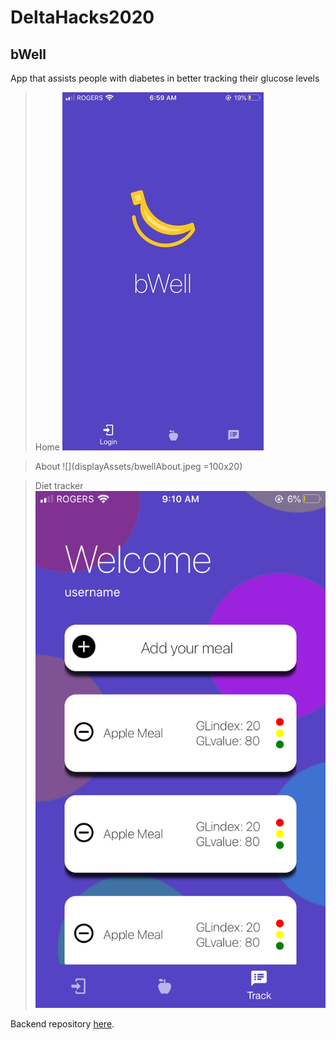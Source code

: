 # DeltaHacks2020

## bWell

App that assists people with diabetes in better tracking their glucose levels

> Home
![](displayAssets/bwellLanding.jpg)

> About
![](displayAssets/bwellAbout.jpeg =100x20)

> Diet tracker
![](displayAssets/bwellTracker.png)

Backend repository [here](https://github.com/jeverd/deltahacks).

